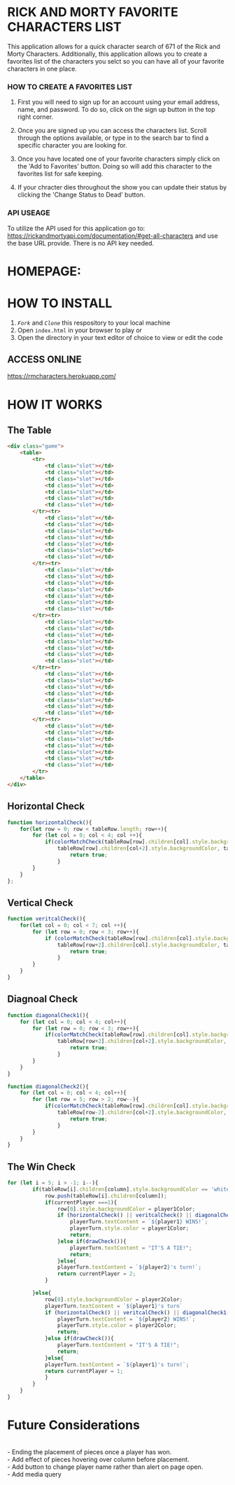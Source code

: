 # RICK AND MORTY FAVORITE CHARACTERS LIST

This application allows for a quick character search of 671 of the Rick and Morty Characters. Additionally, this application allows you to create a favorites list of the characters you selct so you can have all of your favorite characters in one place. 

### HOW TO CREATE A FAVORITES LIST

1. First you will need to sign up for an account using your email address, name, and password. To do so, click on the sign up button in the top right corner. 

2. Once you are signed up you can access the characters list. Scroll through the options available, or type in to the search bar to find a specific character you are looking for. 

3. Once you have located one of your favorite characters simply click on the 'Add to Favorites' button. Doing so will add this character to the favorites list for safe keeping. 

4. If your chracter dies throughout the show you can update their status by clicking the 'Change Status to Dead' button. 

### API USEAGE

To utilize the API used for this application go to: https://rickandmortyapi.com/documentation/#get-all-characters and use the base URL provide. There is no API key needed. 

# HOMEPAGE:
<!-- Images go here 
![Startup-Image-1](/Users/codychrist/Desktop/SEI-412/unit-two/rickandmorty/Screen Shot 2021-05-23 at 10.43.42 PM.png)
<br>
![Startup-Image-2](https://github.com/crchrist/connect-four/blob/main/docs/Screen-Shot-2.png?raw=true)
<br>
![Startup-Image-3](https://github.com/crchrist/connect-four/blob/main/docs/Screen-Shot-3.png?raw=true)
<br>
![Startup-Image-4](https://github.com/crchrist/connect-four/blob/main/docs/Screen-Shot-4.png?raw=true) -->


# HOW TO INSTALL

1. *`Fork`* and *`Clone`* this respository to your local machine
2. Open `index.html` in your browser to play or 
3. Open the directory in your text editor of choice to view or edit the code

## ACCESS ONLINE
https://rmcharacters.herokuapp.com/



# HOW IT WORKS

## The Table

```html
<div class="game">
    <table>
        <tr>
            <td class="slot"></td>
            <td class="slot"></td>
            <td class="slot"></td>
            <td class="slot"></td>
            <td class="slot"></td>
            <td class="slot"></td>
            <td class="slot"></td>
        </tr><tr>
            <td class="slot"></td>
            <td class="slot"></td>
            <td class="slot"></td>
            <td class="slot"></td>
            <td class="slot"></td>
            <td class="slot"></td>
            <td class="slot"></td>
        </tr><tr>
            <td class="slot"></td>
            <td class="slot"></td>
            <td class="slot"></td>
            <td class="slot"></td>
            <td class="slot"></td>
            <td class="slot"></td>
            <td class="slot"></td>
        </tr><tr>
            <td class="slot"></td>
            <td class="slot"></td>
            <td class="slot"></td>
            <td class="slot"></td>
            <td class="slot"></td>
            <td class="slot"></td>
            <td class="slot"></td>
        </tr><tr>
            <td class="slot"></td>
            <td class="slot"></td>
            <td class="slot"></td>
            <td class="slot"></td>
            <td class="slot"></td>
            <td class="slot"></td>
            <td class="slot"></td>
        </tr><tr>
            <td class="slot"></td>
            <td class="slot"></td>
            <td class="slot"></td>
            <td class="slot"></td>
            <td class="slot"></td>
            <td class="slot"></td>
            <td class="slot"></td>
        </tr>
    </table>
</div> 
```

## Horizontal Check

```js 
function horizontalCheck(){
    for(let row = 0; row < tableRow.length; row++){
        for (let col = 0; col < 4; col ++){
            if(colorMatchCheck(tableRow[row].children[col].style.backgroundColor, tableRow[row].children[col+1].style.backgroundColor, 
                tableRow[row].children[col+2].style.backgroundColor, tableRow[row].children[col+3].style.backgroundColor)){
                    return true;
                }
        }
    }
};
```

## Vertical Check

```js 
function veritcalCheck(){
    for(let col = 0; col < 7; col ++){
        for (let row = 0; row < 3; row++){
            if (colorMatchCheck(tableRow[row].children[col].style.backgroundColor, tableRow[row+1].children[col].style.backgroundColor,
                tableRow[row+2].children[col].style.backgroundColor, tableRow[row+3].children[col].style.backgroundColor)){
                    return true;
                }
        }
    }
}
```

## Diagnoal Check

```js 
function diagonalCheck1(){
    for (let col = 0; col < 4; col++){
        for (let row = 0; row < 3; row++){
            if(colorMatchCheck(tableRow[row].children[col].style.backgroundColor, tableRow[row+1].children[col+1].style.backgroundColor,
                tableRow[row+2].children[col+2].style.backgroundColor, tableRow[row+3].children[col+3].style.backgroundColor)){
                    return true;
                }
        }
    }
}

function diagonalCheck2(){
    for (let col = 0; col < 4; col++){
        for (let row = 5; row > 2; row--){
            if(colorMatchCheck(tableRow[row].children[col].style.backgroundColor, tableRow[row-1].children[col+1].style.backgroundColor,
                tableRow[row-2].children[col+2].style.backgroundColor, tableRow[row-3].children[col+3].style.backgroundColor)){
                    return true;
                }
        }
    }
}
```

## The Win Check

```js
for (let i = 5; i > -1; i--){
        if(tableRow[i].children[column].style.backgroundColor == 'white'){
            row.push(tableRow[i].children[column]);
            if(currentPlayer ===1){
                row[0].style.backgroundColor = player1Color;
                if (horizontalCheck() || veritcalCheck() || diagonalCheck1() || diagonalCheck2()){
                    playerTurn.textContent = `${player1} WINS!`;
                    playerTurn.style.color = player1Color;
                    return;
                }else if(drawCheck()){
                    playerTurn.textContent = "IT'S A TIE!";
                    return;
                }else{
                playerTurn.textContent = `${player2}'s turn!`;
                return currentPlayer = 2;
            }

        }else{
            row[0].style.backgroundColor = player2Color;
            playerTurn.textContent = `${player1}'s turn`
            if (horizontalCheck() || veritcalCheck() || diagonalCheck1() || diagonalCheck2()){
                playerTurn.textContent = `${player2} WINS!`;
                playerTurn.style.color = player2Color;
                return;
            }else if(drawCheck()){
                playerTurn.textContent = "IT'S A TIE!";
                return;
            }else{
            playerTurn.textContent = `${player1}'s turn!`;
            return currentPlayer = 1;
            }
        }
    }
}
```




# Future Considerations
<br>
- Ending the placement of pieces once a player has won. 
<br>
- Add effect of pieces hovering over column before placement. 
<br>
- Add button to change player name rather than alert on page open. 
<br>
- Add media query 
